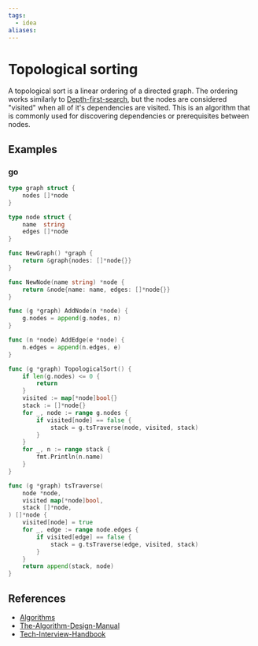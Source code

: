 ```yaml
---
tags:
  - idea
aliases:
---
```


# Topological sorting

A topological sort is a linear ordering of a directed graph. The ordering works similarly to [Depth-first-search](Depth-first-search.md), but the nodes are considered "visited" when all of it's dependencies are visited. This is an algorithm that is commonly used for discovering dependencies or prerequisites between nodes.

## Examples

### go

```go
type graph struct {
	nodes []*node
}

type node struct {
	name  string
	edges []*node
}

func NewGraph() *graph {
	return &graph{nodes: []*node{}}
}

func NewNode(name string) *node {
	return &node{name: name, edges: []*node{}}
}

func (g *graph) AddNode(n *node) {
	g.nodes = append(g.nodes, n)
}

func (n *node) AddEdge(e *node) {
	n.edges = append(n.edges, e)
}

func (g *graph) TopologicalSort() {
	if len(g.nodes) <= 0 {
		return
	}
	visited := map[*node]bool{}
	stack := []*node{}
	for _, node := range g.nodes {
		if visited[node] == false {
			stack = g.tsTraverse(node, visited, stack)
		}
	}
	for _, n := range stack {
		fmt.Println(n.name)
	}
}

func (g *graph) tsTraverse(
	node *node,
	visited map[*node]bool,
	stack []*node,
) []*node {
	visited[node] = true
	for _, edge := range node.edges {
		if visited[edge] == false {
			stack = g.tsTraverse(edge, visited, stack)
		}
	}
	return append(stack, node)
}
```

## References

- [Algorithms](Algorithms.md)
- [The-Algorithm-Design-Manual](The-Algorithm-Design-Manual.md)
- [Tech-Interview-Handbook](Tech-Interview-Handbook.md)
